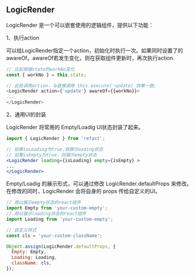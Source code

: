 ## LogicRender


LogicRender 是一个可以嵌套使用的逻辑组件，提供以下功能：

1、执行action

可以给LogicRender指定一个action，初始化时执行一次。如果同时设置了的awareOf。awareOf若发生变化，则在获取组件更新时，再次执行action.

```javascript
// 比如根据state的workNo变化
const { workNo } = this.state;

// 此处调用action，与直接调用 this.execute('update) 效果一致;
<LogicRender action={'update'} awareOf={{workNo}}>
...
</LogicRender> 
```

2、通用UI的封装

LogicRender 将常用的 Empty/Loadig UI状态封装了起来。

```jsx
import { LogicRender } from 'refast';

// 如果isLoading为true,就展示oading状态
// 如果isEmpty为true，则展示empty状态
<LogicRender loading={isLoading} empty={isEmpty} >
...
</LogicRender> 
```

 Empty/Loadig 的展示形式，可以通过修改 LogicRender.defaultProps 来修改。在修改的同时，LogicRender 会将自身的 props 传给自定义的UI。
 
```javascript
// 用以展示empty状态的react组件
import Empty from 'your-custom-empty';
// 用以展示loading状态的react组件
import Loading from 'your-custom-empty';

// 自定义样式
const cls = 'your-custom-className';

Object.assign(LogicRender.defaultProps, {
  Empty: Empty,
  Loading: Loading,
  className: cls,
});

```
